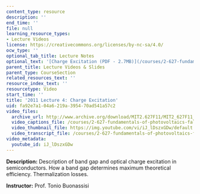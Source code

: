 ```yaml
---
content_type: resource
description: ''
end_time: ''
file: null
learning_resource_types:
- Lecture Videos
license: https://creativecommons.org/licenses/by-nc-sa/4.0/
ocw_type: ''
optional_tab_title: Lecture Notes
optional_text: '[Charge Excitation (PDF - 2.7MB)](/courses/2-627-fundamentals-of-photovoltaics-fall-2013/resources/mit2_627f13_lec04)'
parent_title: Lecture Videos & Slides
parent_type: CourseSection
related_resources_text: ''
resource_index_text: ''
resourcetype: Video
start_time: ''
title: '2011 Lecture 4: Charge Excitation'
uid: fa92e7a1-04a6-219a-3954-70ad541a57c2
video_files:
  archive_url: http://www.archive.org/download/MIT2.627F11/MIT2_627F11_lec04_300k.mp4
  video_captions_file: /courses/2-627-fundamentals-of-photovoltaics-fall-2013/fa70a5ee536c5df2ad3e6603fddca8ff_iJ_lDszxGDw.vtt
  video_thumbnail_file: https://img.youtube.com/vi/iJ_lDszxGDw/default.jpg
  video_transcript_file: /courses/2-627-fundamentals-of-photovoltaics-fall-2013/73a818d698f94172a9a7a56faf8360d2_iJ_lDszxGDw.pdf
video_metadata:
  youtube_id: iJ_lDszxGDw
---
```


**Description:** Description of band gap and optical charge excitation in semiconductors. How a band gap determines maximum theoretical efficiency. Thermalization losses.

**Instructor:** Prof. Tonio Buonassisi

